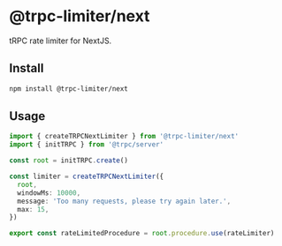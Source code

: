 # @trpc-limiter/next

tRPC rate limiter for NextJS.

## Install

```bash
npm install @trpc-limiter/next
```

## Usage

```ts
import { createTRPCNextLimiter } from '@trpc-limiter/next'
import { initTRPC } from '@trpc/server'

const root = initTRPC.create()

const limiter = createTRPCNextLimiter({
  root,
  windowMs: 10000,
  message: 'Too many requests, please try again later.',
  max: 15,
})

export const rateLimitedProcedure = root.procedure.use(rateLimiter)
```
